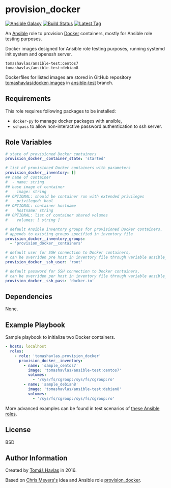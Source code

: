 provision_docker
================

[![Ansible Galaxy][galaxy_image]][galaxy_link]
[![Build Status][travis_image]][travis_link]
[![Latest Tag][tag_image]][tag_link]

An [Ansible](https://www.ansible.com/) role to provision [Docker](https://www.docker.com/) containers, mostly for Ansible role testing purposes.

Docker images designed for Ansible role testing purposes, running systemd init system and openssh server.
```
tomashavlas/ansible-test:centos7
tomashavlas/ansible-test:debian8
```
Dockerfiles for listed images are stored in GitHub repository [tomashavlas/docker-images](https://github.com/tomashavlas/docker-images) in [ansible-test](https://github.com/tomashavlas/docker-images/tree/ansible-test) branch.

Requirements
------------

This role requires following packages to be installed:

- `docker-py` to manage docker packages with ansible,
- `sshpass` to allow non-interactive password authentication to ssh server.

Role Variables
--------------

```yaml
# state of provisioned Docker containers
provision_docker__container_state: 'started'

# list of provisioned Docker containers with parameters
provision_docker__inventory: []
## name of container
#  - name: string
## base image of container
#    image: string
## OPTIONAL: should be container run with extended privileges
#    privileged: bool
## OPTIONAL: container hostname
#    hostname: string
## OPTIONAL: list of container shared volumes
#    volumes: [ string ]

# default Ansible inventory groups for provisioned Docker containers,
# appends to existing groups specified in inventory file
provision_docker__inventory_groups:
  - 'provision_docker__containers'

# default user for SSH connection to Docker containers,
# can be overriden pre host in inventory file through variable ansible_ssh_user
provision_docker__ssh_user: 'root'

# default password for SSH connection to Docker containers,
# can be overriden per host in inventory file through variable ansible_ssh_pass
provision_docker__ssh_pass: 'docker.io'
```

Dependencies
------------

None.

Example Playbook
----------------

Sample playbook to initialize two Docker containers.
```yaml
- hosts: localhost
  roles:
    - role: 'tomashavlas.provision_docker'
      provision_docker__inventory:
        - name: 'sample_centos7'
          image: 'tomashavlas/ansible-test:centos7'
          volumes:
            - '/sys/fs/cgroup:/sys/fs/cgroup:ro'
        - name: 'sample_debian8'
          image: 'tomashavlas/ansible-test:debian8'
          volumes:
            - '/sys/fs/cgroup:/sys/fs/cgroup:ro'
```

More advanced examples can be found in test scenarios of [these Ansible roles](https://github.com/search?q=user%3Atomashavlas+ansible-role).

License
-------

BSD

Author Information
------------------

Created by [Tomáš Havlas](https://github.com/tomashavlas) in 2016.

Based on [Chris Meyers's](https://github.com/chrismeyersfsu) idea and Ansible role [provision_docker](https://github.com/chrismeyersfsu/provision_docker).


[galaxy_image]: https://img.shields.io/badge/galaxy-tomashavlas.provision__docker-blue.svg?style=flat
[galaxy_link]: https://galaxy.ansible.com/tomashavlas/provision_docker/
[tag_image]: https://img.shields.io/github/tag/tomashavlas/ansible-role-provision_docker.svg
[tag_link]: https://github.com/tomashavlas/ansible-role-provision_docker/tags
[travis_image]: https://travis-ci.org/tomashavlas/ansible-role-provision_docker.svg?branch=master
[travis_link]: https://travis-ci.org/tomashavlas/ansible-role-provision_docker/
